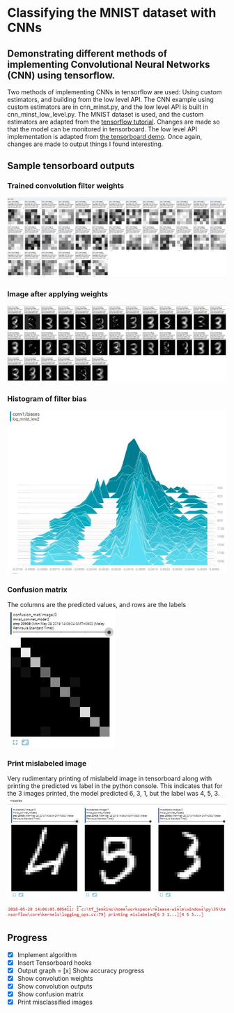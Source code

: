 # Classifying the MNIST dataset with CNNs
## Demonstrating different methods of implementing Convolutional Neural Networks (CNN) using tensorflow.
Two methods of implementing CNNs in tensorflow are used: Using custom estimators, and building from the low level API.
The CNN example using custom estimators are in cnn_minst.py, and the low level API is built in cnn_minst_low_level.py. The MNIST dataset is used, and the custom estimators are adapted from the [tensorflow tutorial](https://www.tensorflow.org/tutorials/layers). Changes are made so that the model can be monitored in tensorboard. The low level API implementation is adapted from [the tensorboard demo](https://gist.github.com/decentralion/4f02ab8f1451e276fea1f165a20336f1#file-mnist-py). Once again, changes are made to output things I found interesting.
## Sample tensorboard outputs
### Trained convolution filter weights
![Sample convolution filter weights](./img/conv1_filter_weights.JPG)
### Image after applying weights
![Sample convolutional filter outputs](./img/conv1_filter_outputs.JPG)
### Histogram of filter bias
![Sample convolutional filter bias](./img/conv1_filter_bias.JPG)
### Confusion matrix
The columns are the predicted values, and rows are the labels <br>
![Confusion matrix](./img/confusion_matrix.JPG)
### Print mislabeled image
Very rudimentary printing of mislabeld image in tensorboard along with printing the predicted vs label in the python console.
This indicates that for the 3 images printed, the model predicted 6, 3, 1, but the label was 4, 5, 3.
![Print mislabeled image](./img/mislabeled_images.JPG)

![Mislabeled mistake: pred vs actual](./img/mislabeled_result.JPG)
## Progress
- [x] Implement algorithm
- [x] Insert Tensorboard hooks
- [x] Output graph
= [x] Show accuracy progress
- [x] Show convolution weights
- [x] Show convolution outputs
- [x] Show confusion matrix
- [x] Print misclassified images
